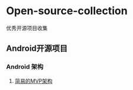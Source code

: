 # Open-source-collection
优秀开源项目收集
## Android开源项目
### Android 架构
1. [简易的MVP架构](https://github.com/antoniolg/androidmvp)
